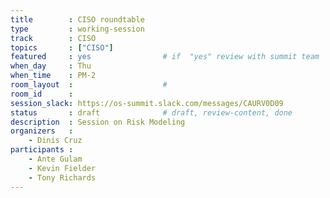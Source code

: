```yaml
---
title        : CISO roundtable
type         : working-session
track        : CISO
topics       : ["CISO"]
featured     : yes                # if  "yes" review with summit team
when_day     : Thu
when_time    : PM-2
room_layout  :                    #
room_id      :
session_slack: https://os-summit.slack.com/messages/CAURV0D09
status       : draft              # draft, review-content, done
description  : Session on Risk Modeling
organizers   :
    - Dinis Cruz
participants :
    - Ante Gulam
    - Kevin Fielder
    - Tony Richards
---
```


<!--(add intro)

## Why

## What

## Outcomes

## Who

## References-->
